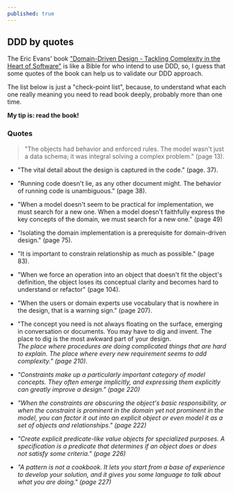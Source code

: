 ```yaml
---
published: true
---
```



## DDD by quotes

The Eric Evans' book ["Domain-Driven Design - Tackling Complexity in the Heart of Software"](http://goo.gl/d5zS7r) is like a Bible for who intend to use DDD, so, I guess that some quotes of the book can help us to validate our DDD approach.

The list below is just a "check-point list", because, to understand what each one really meaning you need to read book deeply, probably more than one time.

**My tip is: read the book!**

### Quotes
> "The objects had behavior and enforced rules. The model wasn't just a data schema; it was integral solving a complex problem." (page 13).

* "The vital detail about the design is captured in the code." (page. 37).

* "Running code doesn't lie, as any other document might. The behavior of running code is unambiguous." (page 38).
* "When a model doesn't seem to be practical for implementation, we must search for a new one. When a model doesn't faithfully express the key concepts of the domain, we must search for a new one." (page 49)
* "Isolating the domain implementation is a prerequisite for domain-driven design." (page 75).
* "It is important to constrain relationship as much as possible." (page 83).
* "When we force an operation into an object that doesn't fit the object's definition, the object loses its conceptual clarity and becomes hard to understand or refactor" (page 104).
* "When the users or domain experts use vocabulary that is nowhere in the design, that is a warning sign." (page 207).
* "The concept you need is not always floating on the surface, emerging in conversation or documents. You may have to dig and invent. The place to dig is the most awkward part of your design.<br />
<em> The place where procedures are doing complicated things that are hard to explain. The place where every new requirement seems to add complexity." (page 210).
* "Constraints make up a particularly important category of model concepts. They often emerge implicitly, and expressing them explicitly can greatly improve a design." (page 220)
* "When the constraints are obscuring the object's basic responsibility, or when the constraint is prominent in the domain yet not prominent in the model, you can factor it out into an explicit object or even model it as a set of objects and relationships." (page 222)
* "Create explicit predicate-like value objects for specialized purposes. A specification is a predicate that determines if an object does or does not satisfy some criteria." (page 226)
* "A pattern is not a cookbook. It lets you start from a base of experience to develop your solution, and it gives you some language to talk about what you are doing." (page 227)
